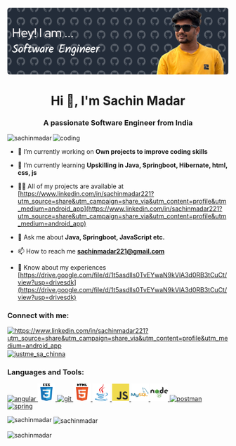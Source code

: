 ![logo](https://github.com/sachinmadar/sachinmadar/blob/main/github-header-image.png)
<h1 align="center">Hi 👋, I'm Sachin Madar</h1>
<h3 align="center">A passionate Software Engineer from India</h3>

<img align="right" alt="coding" width="400" src="https://camo.githubusercontent.com/4d9f5ecceb711eec6e2018f38a5677dc657c9738d4a65ba3b928c41c0a45b439/68747470733a2f2f6d69726f2e6d656469756d2e636f6d2f6d61782f313336302f302a37513379765349765f7430696f4a2d5a2e676966">

<p align="left"> <img src="https://komarev.com/ghpvc/?username=sachinmadar&label=Profile%20views&color=0e75b6&style=flat" alt="sachinmadar" /> </p>

- 🔭 I’m currently working on **Own projects to improve coding skills**

- 🌱 I’m currently learning **Upskilling in Java, Springboot, Hibernate, html, css, js**

- 👨‍💻 All of my projects are available at [https://www.linkedin.com/in/sachinmadar221?utm_source=share&utm_campaign=share_via&utm_content=profile&utm_medium=android_app](https://www.linkedin.com/in/sachinmadar221?utm_source=share&utm_campaign=share_via&utm_content=profile&utm_medium=android_app)

- 💬 Ask me about **Java, Springboot, JavaScript etc.**

- 📫 How to reach me **sachinmadar221@gmail.com**

- 📄 Know about my experiences [https://drive.google.com/file/d/1t5asdlls0TvEYwaN9kVlA3d0RB3tCuCt/view?usp=drivesdk](https://drive.google.com/file/d/1t5asdlls0TvEYwaN9kVlA3d0RB3tCuCt/view?usp=drivesdk)

<h3 align="left">Connect with me:</h3>
<p align="left">
<a href="https://linkedin.com/in/https://www.linkedin.com/in/sachinmadar221?utm_source=share&utm_campaign=share_via&utm_content=profile&utm_medium=android_app" target="blank"><img align="center" src="https://raw.githubusercontent.com/rahuldkjain/github-profile-readme-generator/master/src/images/icons/Social/linked-in-alt.svg" alt="https://www.linkedin.com/in/sachinmadar221?utm_source=share&utm_campaign=share_via&utm_content=profile&utm_medium=android_app" height="30" width="40" /></a>
<a href="https://instagram.com/justme_sa_chinna" target="blank"><img align="center" src="https://raw.githubusercontent.com/rahuldkjain/github-profile-readme-generator/master/src/images/icons/Social/instagram.svg" alt="justme_sa_chinna" height="30" width="40" /></a>
</p>

<h3 align="left">Languages and Tools:</h3>
<p align="left"> <a href="https://angular.io" target="_blank" rel="noreferrer"> <img src="https://angular.io/assets/images/logos/angular/angular.svg" alt="angular" width="40" height="40"/> </a> <a href="https://www.w3schools.com/css/" target="_blank" rel="noreferrer"> <img src="https://raw.githubusercontent.com/devicons/devicon/master/icons/css3/css3-original-wordmark.svg" alt="css3" width="40" height="40"/> </a> <a href="https://git-scm.com/" target="_blank" rel="noreferrer"> <img src="https://www.vectorlogo.zone/logos/git-scm/git-scm-icon.svg" alt="git" width="40" height="40"/> </a> <a href="https://www.w3.org/html/" target="_blank" rel="noreferrer"> <img src="https://raw.githubusercontent.com/devicons/devicon/master/icons/html5/html5-original-wordmark.svg" alt="html5" width="40" height="40"/> </a> <a href="https://www.java.com" target="_blank" rel="noreferrer"> <img src="https://raw.githubusercontent.com/devicons/devicon/master/icons/java/java-original.svg" alt="java" width="40" height="40"/> </a> <a href="https://developer.mozilla.org/en-US/docs/Web/JavaScript" target="_blank" rel="noreferrer"> <img src="https://raw.githubusercontent.com/devicons/devicon/master/icons/javascript/javascript-original.svg" alt="javascript" width="40" height="40"/> </a> <a href="https://www.mysql.com/" target="_blank" rel="noreferrer"> <img src="https://raw.githubusercontent.com/devicons/devicon/master/icons/mysql/mysql-original-wordmark.svg" alt="mysql" width="40" height="40"/> </a> <a href="https://nodejs.org" target="_blank" rel="noreferrer"> <img src="https://raw.githubusercontent.com/devicons/devicon/master/icons/nodejs/nodejs-original-wordmark.svg" alt="nodejs" width="40" height="40"/> </a> <a href="https://postman.com" target="_blank" rel="noreferrer"> <img src="https://www.vectorlogo.zone/logos/getpostman/getpostman-icon.svg" alt="postman" width="40" height="40"/> </a> <a href="https://spring.io/" target="_blank" rel="noreferrer"> <img src="https://www.vectorlogo.zone/logos/springio/springio-icon.svg" alt="spring" width="40" height="40"/> </a> </p>

<p><img align="left" src="https://github-readme-stats.vercel.app/api/top-langs?username=sachinmadar&show_icons=true&locale=en&layout=compact" alt="sachinmadar" /></p>

<p>&nbsp;<img align="center" src="https://github-readme-stats.vercel.app/api?username=sachinmadar&show_icons=true&locale=en" alt="sachinmadar" /></p>

<p><img align="center" src="https://github-readme-streak-stats.herokuapp.com/?user=sachinmadar&" alt="sachinmadar" /></p>
